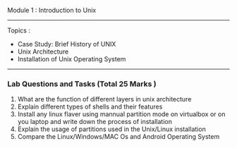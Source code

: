 Module 1 : Introduction to Unix

-----------------------------------------

Topics : 
+ Case Study: Brief History of UNIX
+ Unix Architecture
+ Installation of Unix Operating System

---------------------------------------

### Lab Questions and Tasks (Total 25 Marks ) 

1. What are the function of different layers in unix architecture
2. Explain different types of shells and their features 
3. Install any linux flaver using mannual partition mode on virtualbox or on you laptop and write down the process of installation
4. Explain the usage of partitions used in the Unix/Linux installation
5. Compare the Linux/Windows/MAC Os and Android Operating System
